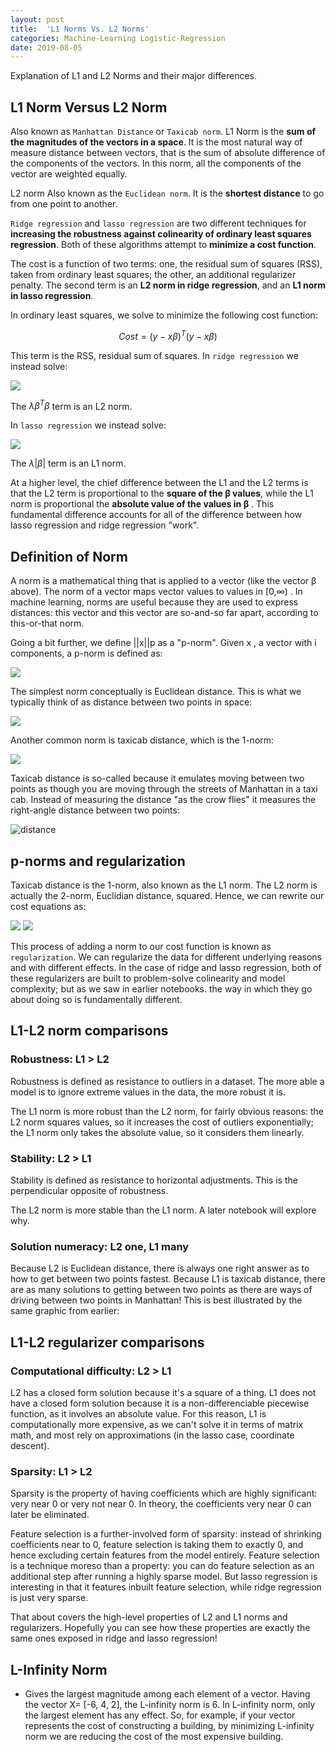 ```yaml
---
layout: post
title:  'L1 Norms Vs. L2 Norms'
categories: Machine-Learning Logistic-Regression
date: 2019-08-05
---
```


Explanation of L1 and L2 Norms and their major differences.

## L1 Norm Versus L2 Norm

Also known as `Manhattan Distance` or `Taxicab norm`. L1 Norm is the **sum of the magnitudes of the vectors in a space**. It is the most natural way of measure distance between vectors, that is the sum of absolute difference of the components of the vectors. In this norm, all the components of the vector are weighted equally.

L2 norm Also known as the `Euclidean norm`. It is the **shortest distance** to go from one point to another.

`Ridge regression` and `lasso regression` are two different techniques for **increasing the robustness against colinearity of ordinary least squares regression**. Both of these algorithms attempt to **minimize a cost function**.

The cost is a function of two terms: one, the residual sum of squares (RSS), taken from ordinary least squares; the other, an additional regularizer penalty. The second term is an **L2 norm in ridge regression**, and an **L1 norm in lasso regression**.

In ordinary least squares, we solve to minimize the following cost function:

$$Cost = (y-x\beta)^T(y-x\beta)$$

This term is the RSS, residual sum of squares. In `ridge regression` we instead solve:

<!-- $$Cost = (y-x\beta)^T(y-x\beta)+\lambda\beta^T\beta$$ -->
<img src= "https://latex.codecogs.com/gif.latex?$$Cost&space;=&space;(y-x\beta)^T(y-x\beta)&plus;\lambda\beta^T\beta$$">

The $\lambda\beta^T\beta$ term is an L2 norm.

In `lasso regression` we instead solve:

<!-- $$Cost = (y-x\beta)^T(y-x\beta)+\lambda |\beta|$$ -->
<img src="https://latex.codecogs.com/gif.latex?$$Cost&space;=&space;(y-x\beta)^T(y-x\beta)&plus;\lambda&space;|\beta|$$">

The $\lambda {|\beta|}$  term is an L1 norm.

At a higher level, the chief difference between the L1 and the L2 terms is that the L2 term is proportional to the **square of the  β values**, while the L1 norm is proportional the **absolute value of the values in  β** . This fundamental difference accounts for all of the difference between how lasso regression and ridge regression "work".

## Definition of Norm

A norm is a mathematical thing that is applied to a vector (like the vector  β  above). The norm of a vector maps vector values to values in  [0,∞) . In machine learning, norms are useful because they are used to express distances: this vector and this vector are so-and-so far apart, according to this-or-that norm.

Going a bit further, we define  ||x||p  as a "p-norm". Given  x , a vector with  i  components, a p-norm is defined as:

<!-- $$||x||_p=(∑_i|x_i|^p)^{1/p} $$ -->
<img src="https://latex.codecogs.com/gif.latex?$$||x||_p=(∑_i|x_i|^p)^{1/p}&space;$$">

The simplest norm conceptually is Euclidean distance. This is what we typically think of as distance between two points in space:

<!-- $$||x||_2=\sqrt{∑_ix^2_i}=\sqrt{x_1^2+x_2^2+...+x_i^2}$$ -->
<img src="https://latex.codecogs.com/gif.latex?$$||x||_2=\sqrt{∑_ix^2_i}=\sqrt{x_1^2&plus;x_2^2&plus;...&plus;x_i^2}$$">

Another common norm is taxicab distance, which is the 1-norm:

<!-- $$||x||_1=∑_i|x_i|=|x_1|+|x_2|+…+|x_i|$$ -->
<img src="https://latex.codecogs.com/gif.latex?$$||x||_1=∑_i|x_i|=|x_1|&plus;|x_2|&plus;…&plus;|x_i|$$">

Taxicab distance is so-called because it emulates moving between two points as though you are moving through the streets of Manhattan in a taxi cab. Instead of measuring the distance "as the crow flies" it measures the right-angle distance between two points:

![distance](https://upload.wikimedia.org/wikipedia/commons/0/08/Manhattan_distance.svg)

## p-norms and regularization

Taxicab distance is the 1-norm, also known as the L1 norm. The L2 norm is actually the 2-norm, Euclidian distance, squared. Hence, we can rewrite our cost equations as:

<!-- $$Ridge Cost = (y-x\beta)^T(y-x\beta)+||\beta||_2^2$$ -->
<img src="https://latex.codecogs.com/gif.latex?Ridge&space;Cost&space;=&space;(y-x\beta)^T(y-x\beta)&plus;||\beta||_2^2">

<!-- $$Lasso Cost = (y-x\beta)^T(y-x\beta)+||\beta||_1$$ -->
<img src="https://latex.codecogs.com/gif.latex?$$Lasso&space;Cost&space;=&space;(y-x\beta)^T(y-x\beta)&plus;||\beta||_1$$">


This process of adding a norm to our cost function is known as `regularization`. We can regularize the data for different underlying reasons and with different effects. In the case of ridge and lasso regression, both of these regularizers are built to problem-solve colinearity and model complexity; but as we saw in earlier notebooks. the way in which they go about doing so is fundamentally different.

## L1-L2 norm comparisons

### Robustness: L1 > L2

Robustness is defined as resistance to outliers in a dataset. The more able a model is to ignore extreme values in the data, the more robust it is.

The L1 norm is more robust than the L2 norm, for fairly obvious reasons: the L2 norm squares values, so it increases the cost of outliers exponentially; the L1 norm only takes the absolute value, so it considers them linearly.

### Stability: L2 > L1

Stability is defined as resistance to horizontal adjustments. This is the perpendicular opposite of robustness.

The L2 norm is more stable than the L1 norm. A later notebook will explore why.

### Solution numeracy: L2 one, L1 many

Because L2 is Euclidean distance, there is always one right answer as to how to get between two points fastest. Because L1 is taxicab distance, there are as many solutions to getting between two points as there are ways of driving between two points in Manhattan! This is best illustrated by the same graphic from earlier:

## L1-L2 regularizer comparisons

### Computational difficulty: L2 > L1

L2 has a closed form solution because it's a square of a thing. L1 does not have a closed form solution because it is a non-differenciable piecewise function, as it involves an absolute value. For this reason, L1 is computationally more expensive, as we can't solve it in terms of matrix math, and most rely on approximations (in the lasso case, coordinate descent).

### Sparsity: L1 > L2

Sparsity is the property of having coefficients which are highly significant: very near 0 or very not near 0. In theory, the coefficients very near 0 can later be eliminated.

Feature selection is a further-involved form of sparsity: instead of shrinking coefficients near to 0, feature selection is taking them to exactly 0, and hence excluding certain features from the model entirely. Feature selection is a technique moreso than a property: you can do feature selection as an additional step after running a highly sparse model. But lasso regression is interesting in that it features inbuilt feature selection, while ridge regression is just very sparse.

That about covers the high-level properties of L2 and L1 norms and regularizers. Hopefully you can see how these properties are exactly the same ones exposed in ridge and lasso regression!

## L-Infinity Norm

- Gives the largest magnitude among each element of a vector.
Having the vector X= [-6, 4, 2], the L-infinity norm is 6.
In L-infinity norm, only the largest element has any effect. So, for example, if your vector represents the cost of constructing a building, by minimizing L-infinity norm we are reducing the cost of the most expensive building.
